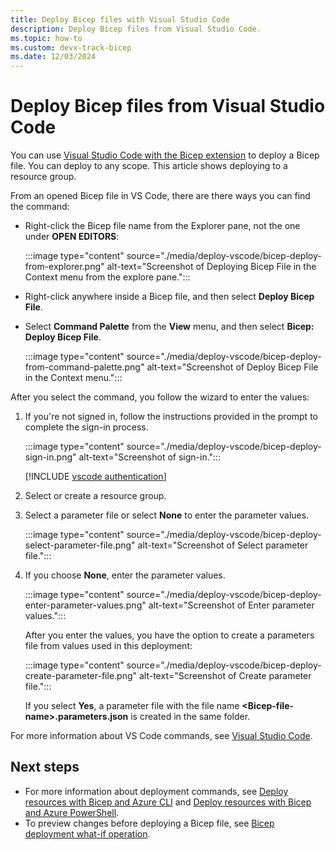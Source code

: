 ```yaml
---
title: Deploy Bicep files with Visual Studio Code
description: Deploy Bicep files from Visual Studio Code.
ms.topic: how-to
ms.custom: devx-track-bicep
ms.date: 12/03/2024
---
```


# Deploy Bicep files from Visual Studio Code

You can use [Visual Studio Code with the Bicep extension](./visual-studio-code.md#deploy-bicep-file) to deploy a Bicep file. You can deploy to any scope. This article shows deploying to a resource group.

From an opened Bicep file in VS Code, there are there ways you can find the command:

- Right-click the Bicep file name from the Explorer pane, not the one under **OPEN EDITORS**:

    :::image type="content" source="./media/deploy-vscode/bicep-deploy-from-explorer.png" alt-text="Screenshot of Deploying Bicep File in the Context menu from the explore pane.":::

- Right-click anywhere inside a Bicep file, and then select **Deploy Bicep File**.

- Select **Command Palette** from the **View** menu, and then select **Bicep: Deploy Bicep File**.

    :::image type="content" source="./media/deploy-vscode/bicep-deploy-from-command-palette.png" alt-text="Screenshot of Deploy Bicep File in the Context menu.":::

After you select the command, you follow the wizard to enter the values:

1. If you're not signed in, follow the instructions provided in the prompt to complete the sign-in process.

    :::image type="content" source="./media/deploy-vscode/bicep-deploy-sign-in.png" alt-text="Screenshot of sign-in.":::

    [!INCLUDE [vscode authentication](../../../includes/resource-manager-vscode-authentication.md)]

1. Select or create a resource group.

1. Select a parameter file or select **None** to enter the parameter values.

    :::image type="content" source="./media/deploy-vscode/bicep-deploy-select-parameter-file.png" alt-text="Screenshot of Select parameter file.":::

1. If you choose **None**, enter the parameter values.

    :::image type="content" source="./media/deploy-vscode/bicep-deploy-enter-parameter-values.png" alt-text="Screenshot of Enter parameter values.":::

    After you enter the values, you have the option to create a parameters file from values used in this deployment:

    :::image type="content" source="./media/deploy-vscode/bicep-deploy-create-parameter-file.png" alt-text="Screenshot of Create parameter file.":::

    If you select **Yes**, a parameter file with the file name **&lt;Bicep-file-name>.parameters.json** is created in the same folder.

For more information about VS Code commands, see [Visual Studio Code](./visual-studio-code.md).

## Next steps

- For more information about deployment commands, see [Deploy resources with Bicep and Azure CLI](deploy-cli.md) and [Deploy resources with Bicep and Azure PowerShell](deploy-powershell.md).
- To preview changes before deploying a Bicep file, see [Bicep deployment what-if operation](./deploy-what-if.md).
